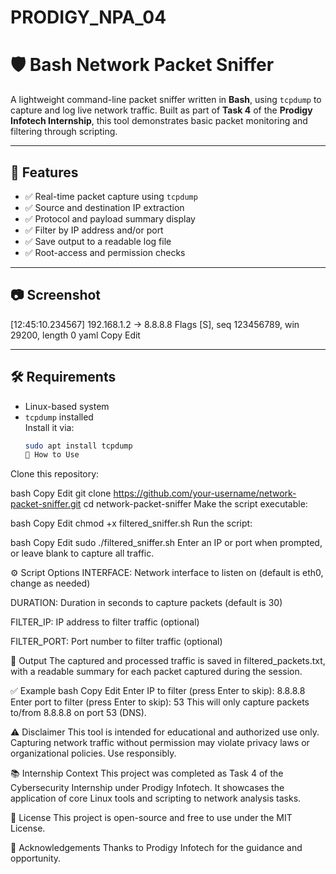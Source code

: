 # PRODIGY_NPA_04
# 🛡️ Bash Network Packet Sniffer

A lightweight command-line packet sniffer written in **Bash**, using `tcpdump` to capture and log live network traffic. Built as part of **Task 4** of the **Prodigy Infotech Internship**, this tool demonstrates basic packet monitoring and filtering through scripting.

---

## 📌 Features

- ✅ Real-time packet capture using `tcpdump`
- ✅ Source and destination IP extraction
- ✅ Protocol and payload summary display
- ✅ Filter by IP address and/or port
- ✅ Save output to a readable log file
- ✅ Root-access and permission checks

---

## 📷 Screenshot

[12:45:10.234567] 192.168.1.2 -> 8.8.8.8
Flags [S], seq 123456789, win 29200, length 0
yaml
Copy
Edit

---

## 🛠️ Requirements

- Linux-based system
- `tcpdump` installed  
  Install it via:
  ```bash
  sudo apt install tcpdump
  🚀 How to Use
Clone this repository:

bash
Copy
Edit
git clone https://github.com/your-username/network-packet-sniffer.git
cd network-packet-sniffer
Make the script executable:

bash
Copy
Edit
chmod +x filtered_sniffer.sh
Run the script:

bash
Copy
Edit
sudo ./filtered_sniffer.sh
Enter an IP or port when prompted, or leave blank to capture all traffic.

⚙️ Script Options
INTERFACE: Network interface to listen on (default is eth0, change as needed)

DURATION: Duration in seconds to capture packets (default is 30)

FILTER_IP: IP address to filter traffic (optional)

FILTER_PORT: Port number to filter traffic (optional)

📁 Output
The captured and processed traffic is saved in filtered_packets.txt, with a readable summary for each packet captured during the session.

✅ Example
bash
Copy
Edit
Enter IP to filter (press Enter to skip): 8.8.8.8
Enter port to filter (press Enter to skip): 53
This will only capture packets to/from 8.8.8.8 on port 53 (DNS).

⚠️ Disclaimer
This tool is intended for educational and authorized use only. Capturing network traffic without permission may violate privacy laws or organizational policies. Use responsibly.

📚 Internship Context
This project was completed as Task 4 of the Cybersecurity Internship under Prodigy Infotech. It showcases the application of core Linux tools and scripting to network analysis tasks.

📌 License
This project is open-source and free to use under the MIT License.

🙌 Acknowledgements
Thanks to Prodigy Infotech for the guidance and opportunity.
